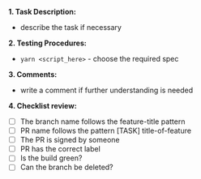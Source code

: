 **1. Task Description:**

- describe the task if necessary

**2. Testing Procedures:**

- `yarn <script_here>` - choose the required spec

**3. Comments:**

- write a comment if further understanding is needed

**4. Checklist review:**

- [ ] The branch name follows the feature-title pattern
- [ ] PR name follows the pattern [TASK] title-of-feature
- [ ] The PR is signed by someone
- [ ] PR has the correct label
- [ ] Is the build green?
- [ ] Can the branch be deleted?
